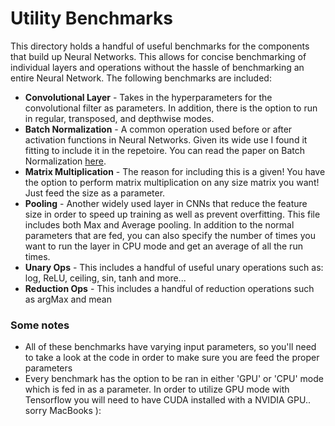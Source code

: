 # Utility Benchmarks

This directory holds a handful of useful benchmarks for the components that build up Neural Networks.
This allows for concise benchmarking of individual layers and operations without the hassle of benchmarking an entire
Neural Network. The following benchmarks are included:
* **Convolutional Layer** - Takes in the hyperparameters for the convolutional filter as parameters. In addition, there
is the option to run in regular, transposed, and depthwise modes. 
* **Batch Normalization** - A common operation used before or after activation functions in Neural Networks. Given its wide
use I found it fitting to include it in the repetoire. You can read the paper on Batch Normalization [here](https://arxiv.org/abs/1502.03167).
* **Matrix Multiplication** - The reason for including this is a given! You have the option to perform matrix multiplication
on any size matrix you want! Just feed the size as a parameter.
* **Pooling** - Another widely used layer in CNNs that reduce the feature size in order to speed up training as well as
prevent overfitting. This file includes both Max and Average pooling. In addition to the normal parameters that are fed,
you can also specify the number of times you want to run the layer in CPU mode and get an average of all the run times.
* **Unary Ops** - This includes a handful of useful unary operations such as: log, ReLU, ceiling, sin, tanh and more...
* **Reduction Ops** - This includes a handful of reduction operations such as argMax and mean

### Some notes
* All of these benchmarks have varying input parameters, so you'll need to take a look at the code in order to make sure
you are feed the proper parameters
* Every benchmark has the option to be ran in either 'GPU' or 'CPU' mode which is fed in as a parameter. In order to utilize 
GPU mode with Tensorflow you will need to have CUDA installed with a NVIDIA GPU.. sorry MacBooks ):